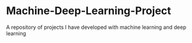 # Machine-Deep-Learning-Project
A repository of projects I have developed with machine learning and deep learning
